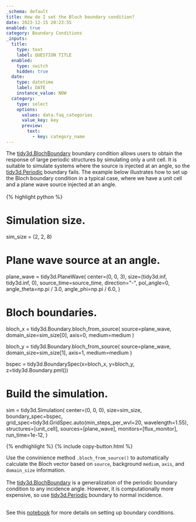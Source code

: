 ```yaml
---
_schema: default
title: How do I set the Bloch boundary condition?
date: 2023-12-15 20:23:55
enabled: true
category: Boundary Conditions
_inputs:
  title:
    type: text
    label: QUESTION TITLE
  enabled:
    type: switch
    hidden: true
  date:
    type: datetime
    label: DATE
    instance_value: NOW
  category:
    type: select
    options:
      values: data.faq_categories
      value_key: key
      preview:
        text:
          - key: category_name
---
```

<div><div>The <a target="_blank" rel="noopener" href="https://docs.flexcompute.com/projects/tidy3d/en/latest/_autosummary/tidy3d.BlochBoundary.html#tidy3d.BlochBoundary">tidy3d.BlochBoundary</a>&nbsp;boundary condition allows users to obtain the response of large periodic structures by simulating only a unit cell. It is suitable to simulate systems where the source is injected at an angle, so the <a target="_blank" rel="noopener" href="https://docs.flexcompute.com/projects/tidy3d/en/latest/_autosummary/tidy3d.Periodic.html#tidy3d.Periodic">tidy3d.Periodic</a>&nbsp;boundary fails. The example below illustrates how to set up the Bloch boundary condition in a typical case, where we have a unit cell and a plane wave source injected at an angle.</div><div> </div><div markdown class="code-snippet">{% highlight python %}

# Simulation size.
sim_size = (2, 2, 8)

# Plane wave source at an angle.
plane_wave = tidy3d.PlaneWave(
    center=(0, 0, 3),
    size=(tidy3d.inf, tidy3d.inf, 0),
    source_time=source_time,
    direction="-",
    pol_angle=0,
    angle_theta=np.pi / 3.0,
    angle_phi=np.pi / 6.0,
)

# Bloch boundaries.
bloch_x = tidy3d.Boundary.bloch_from_source(
  source=plane_wave,
  domain_size=sim_size[0],
  axis=0,
  medium=medium
)

bloch_y = tidy3d.Boundary.bloch_from_source(
  source=plane_wave,
  domain_size=sim_size[1],
  axis=1,
  medium=medium
)

bspec = tidy3d.BoundarySpec(x=bloch_x, y=bloch_y, z=tidy3d.Boundary.pml())

# Build the simulation.
sim = tidy3d.Simulation(
    center=(0, 0, 0),
    size=sim_size,
    boundary_spec=bspec,
    grid_spec=tidy3d.GridSpec.auto(min_steps_per_wvl=20, wavelength=1.55),
    structures=[unit_cell],
    sources=[plane_wave],
    monitors=[flux_monitor],
    run_time=1e-12,
)

{% endhighlight %}
{% include copy-button.html %}</div><div>Use the convinience method <code>.bloch_from_source()</code> to automatically calculate the Bloch vector based on <code>source</code>, background&nbsp;<code>medium</code>, <code>axis</code>, and <code>domain_size</code> information.</div><div> </div><div>The&nbsp;<a target="_blank" rel="noopener" href="https://docs.flexcompute.com/projects/tidy3d/en/latest/_autosummary/tidy3d.BlochBoundary.html#tidy3d.BlochBoundary">tidy3d.BlochBoundary</a> is a generalization of the periodic boundary condition to any incidence angle. However, it is computationally more expensive, so use <a target="_blank" rel="noopener" href="https://docs.flexcompute.com/projects/tidy3d/en/latest/_autosummary/tidy3d.Periodic.html#tidy3d.Periodic">tidy3d.Periodic</a>&nbsp;boundary to normal incidence.</div><div> </div></div>

See this [notebook](https://www.flexcompute.com/tidy3d/examples/notebooks/BoundaryConditions/) for more details on setting up boundary conditions.